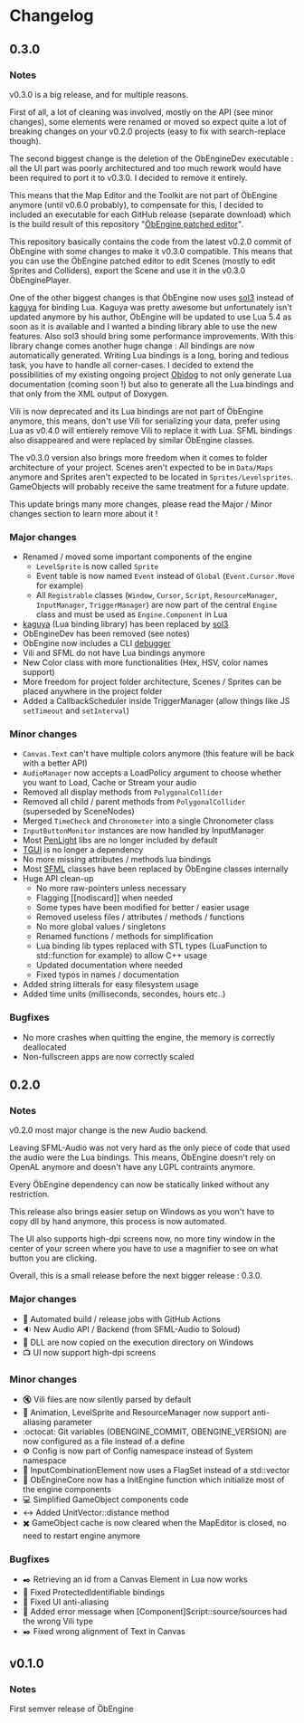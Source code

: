 # Changelog

## 0.3.0

### Notes

v0.3.0 is a big release, and for multiple reasons.

First of all, a lot of cleaning was involved, mostly on the API (see minor changes), some elements were renamed or moved so expect quite a lot of breaking changes on your v0.2.0 projects (easy to fix with search-replace though).

The second biggest change is the deletion of the ObEngineDev executable : all the UI part was poorly architectured and too much rework would have been required to port it to v0.3.0. I decided to remove it entirely.

This means that the Map Editor and the Toolkit are not part of ÖbEngine anymore (until v0.6.0 probably), to compensate for this, I decided to included an executable for each GitHub release (separate download) which is the build result of this repository "[ÖbEngine patched editor](https://github.com/Sygmei/ObEnginePatchedEditor)".

This repository basically contains the code from the latest v0.2.0 commit of ÖbEngine with some changes to make it v0.3.0 compatible.
This means that you can use the ÖbEngine patched editor to edit Scenes (mostly to edit Sprites and Colliders), export the Scene and use it in the v0.3.0 ÖbEnginePlayer.

One of the other biggest changes is that ÖbEngine now uses [sol3](https://github.com/ThePhD/sol3) instead of [kaguya](https://github.com/satoren/kaguya) for binding Lua.
Kaguya was pretty awesome but unfortunately isn't updated anymore by his author, ÖbEngine will be updated to use Lua 5.4 as soon as it is available and I wanted a binding library able to use the new features. Also sol3 should bring some performance improvements.
With this library change comes another huge change : All bindings are now automatically generated.
Writing Lua bindings is a long, boring and tedious task, you have to handle all corner-cases.
I decided to extend the possibilities of my existing ongoing project [Obidog](https://github.com/Sygmei/Obidog) to not only generate Lua documentation (coming soon !) but also to generate all the Lua bindings and that only from the XML output of Doxygen.

Vili is now deprecated and its Lua bindings are not part of ÖbEngine anymore, this means, don't use Vili for serializing your data, prefer using Lua as v0.4.0 will entierely remove Vili to replace it with Lua. SFML bindings also disappeared and were replaced by similar ÖbEngine classes.

The v0.3.0 version also brings more freedom when it comes to folder architecture of your project. Scenes aren't expected to be in   `Data/Maps` anymore and Sprites aren't expected to be located in `Sprites/Levelsprites`. GameObjects will probably receive the same treatment for a future update.

This update brings many more changes, please read the Major / Minor changes section to learn more about it !

### Major changes
- Renamed / moved some important components of the engine
	- `LevelSprite` is now called `Sprite`
	- Event table is now named `Event` instead of `Global` (`Event.Cursor.Move` for example)
	- All `Registrable` classes (`Window`, `Cursor`, `Script`, `ResourceManager`, `InputManager`, `TriggerManager`) are now part of the central `Engine` class and must be used as `Engine.Component` in Lua
- [kaguya](https://github.com/satoren/kaguya) (Lua binding library) has been replaced by [sol3](https://github.com/ThePhD/sol3)
- ObEngineDev has been removed (see notes)
- ObEngine now includes a CLI [debugger](https://github.com/slembcke/debugger.lua)
- Vili and SFML do not have Lua bindings anymore
- New Color class with more functionalities (Hex, HSV, color names support)
- More freedom for project folder architecture, Scenes / Sprites can be placed anywhere in the project folder
- Added a CallbackScheduler inside TriggerManager (allow things like JS `setTimeout` and `setInterval`)

### Minor changes
- `Canvas.Text` can't have multiple colors anymore (this feature will be back with a better API)
- `AudioManager` now accepts a LoadPolicy argument to choose whether you want to Load, Cache or Stream your audio
- Removed all display methods from `PolygonalCollider`
- Removed all child / parent methods from `PolygonalCollider` (superseded by SceneNodes)
- Merged `TimeCheck` and `Chronometer` into a single Chronometer class
- `InputButtonMonitor` instances are now handled by InputManager
- Most [PenLight](https://github.com/Tieske/Penlight) libs are no longer included by default
- [TGUI](https://github.com/texus/TGUI) is no longer a dependency
- No more missing attributes / methods lua bindings
- Most [SFML](https://github.com/SFML/SFML) classes have been replaced by ÖbEngine classes internally
- Huge API clean-up
	- No more raw-pointers unless necessary
	- Flagging [[nodiscard]] when needed
	- Some types have been modified for better / easier usage
	- Removed useless files / attributes / methods / functions
	- No more global values / singletons
	- Renamed functions / methods for simplification
	- Lua binding lib types replaced with STL types (LuaFunction to std::function for example) to allow C++ usage
	- Updated documentation where needed
	- Fixed typos in names / documentation
- Added string litterals for easy filesystem usage
- Added time units (milliseconds, secondes, hours etc..)

### Bugfixes
- No more crashes when quitting the engine, the memory is correctly deallocated
- Non-fullscreen apps are now correctly scaled


## 0.2.0

### Notes

v0.2.0 most major change is the new Audio backend. 

Leaving SFML-Audio was not very hard as the only piece of code that used the audio were the Lua bindings.
This means, ÖbEngine doesn't rely on OpenAL anymore and doesn't have any LGPL contraints anymore.

Every ÖbEngine dependency can now be statically linked without any restriction.

This release also brings easier setup on Windows as you won't have to copy dll by hand anymore, this process is now automated.

The UI also supports high-dpi screens now, no more tiny window in the center of your screen where you have to use a magnifier to see on what button you are clicking.

Overall, this is a small release before the next bigger release : 0.3.0.

### Major changes

- :hammer: Automated build / release jobs with GitHub Actions
- :sound: New Audio API / Backend (from SFML-Audio to Soloud)
- :book: DLL are now copied on the execution directory on Windows
- :tv: UI now support high-dpi screens

### Minor changes

- :mute: Vili files are now silently parsed by default
- :no_entry_sign: Animation, LevelSprite and ResourceManager now support anti-aliasing parameter
- :octocat: Git variables (OBENGINE_COMMIT, OBENGINE_VERSION) are now configured as a file instead of a define
- :gear: Config is now part of Config namespace instead of System namespace
- :checkered_flag: InputCombinationElement now uses a FlagSet instead of a std::vector
- :rocket: ObEngineCore now has a InitEngine function which initialize most of the engine components
- :computer: Simplified GameObject components code
- :left_right_arrow: Added UnitVector::distance method
- :heavy_multiplication_x: GameObject cache is now cleared when the MapEditor is closed, no need to restart engine anymore

### Bugfixes
- :black_nib: Retrieving an id from a Canvas Element in Lua now works
- :bug: Fixed ProtectedIdentifiable bindings
- :bug: Fixed UI anti-aliasing
- :red_circle: Added error message when [Component]Script::source/sources had the wrong Vili type
- :black_nib: Fixed wrong alignment of Text in Canvas

## v0.1.0

### Notes

First semver release of ÖbEngine

